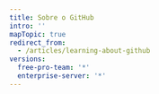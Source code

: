 ```yaml
---
title: Sobre o GitHub
intro: ''
mapTopic: true
redirect_from:
  - /articles/learning-about-github
versions:
  free-pro-team: '*'
  enterprise-server: '*'
---
```


